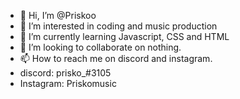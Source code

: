 - 👋 Hi, I’m @Priskoo
- 👀 I’m interested in coding and music production
- 🌱 I’m currently learning Javascript, CSS and HTML
- 💞️ I’m looking to collaborate on nothing.
- 📫 How to reach me on discord and instagram.
- discord: prisko_#3105
- Instagram: Priskomusic

<!---
Priskoo/Priskoo is a ✨ special ✨ repository because its `README.md` (this file) appears on your GitHub profile.
You can click the Preview link to take a look at your changes.
--->
